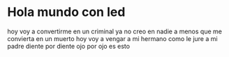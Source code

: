 # Hola mundo con led
hoy voy a convertirme en un criminal ya no creo en nadie
a menos que me convierta en un muerto
hoy voy a vengar a mi hermano como le jure a mi padre
diente por diente ojo por ojo es esto
